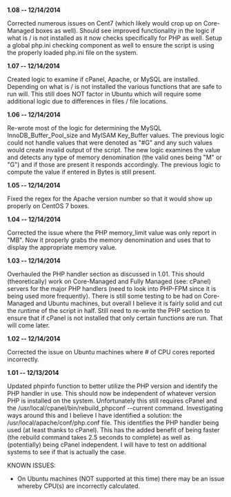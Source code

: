 **1.08 -- 12/14/2014**

Corrected numerous issues on Cent7 (which likely would crop up on Core-Managed boxes as well).
Should see improved functionality in the logic if what is / is not installed as it now checks
specifically for PHP as well. Setup a global php.ini checking component as well to ensure the
script is using the properly loaded php.ini file on the system.

**1.07 -- 12/14/2014**

Created logic to examine if cPanel, Apache, or MySQL are installed. Depending on what is / is not
installed the various functions that are safe to run will. This still does NOT factor in Ubuntu
which will require some additional logic due to differences in files / file locations.

**1.06 -- 12/14/2014**

Re-wrote most of the logic for determining the MySQL InnoDB_Buffer_Pool_size and MyISAM Key_Buffer
values. The previous logic could not handle values that were denoted as "#G" and any such values
would create invalid output of the script. The new logic examines the value and detects any type
of memory denomination (the valid ones being "M" or "G") and if those are present it responds 
accordingly. The previous logic to compute the value if entered in Bytes is still present.

**1.05 -- 12/14/2014**

Fixed the regex for the Apache version number so that it would show up properly on CentOS 7 boxes.

**1.04 -- 12/14/2014**

Corrected the issue where the PHP memory_limit value was only report in "MB". Now it properly grabs the 
memory denomination and uses that to display the appropriate memory value.

**1.03 -- 12/14/2014**

Overhauled the PHP handler section as discussed in 1.01. This should (theoretically) work on Core-Managed and
Fully Managed (see: cPanel) servers for the major PHP handlers (need to look into PHP-FPM since it is being
used more frequently). There is still some testing to be had on Core-Managed and Ubuntu machines, but overall
I believe it is fairly solid and cut the runtime of the script in half. Still need to re-write the PHP section 
to ensure that if cPanel is not installed that only certain functions are run. That will come later.

**1.02 -- 12/14/2014**

Corrected the issue on Ubuntu machines where # of CPU cores reported incorrectly.

**1.01 -- 12/13/2014**

Updated phpinfo function to better utilize the PHP version and identify the PHP handler in use. This should now
be independent of whatever version PHP is installed on the system. Unfortunately this still requires cPanel and
the /usr/local/cpanel/bin/rebuild_phpconf --current command. Investigating ways around this and I believe I 
have identified a solution: the /usr/local/apache/conf/php.conf file. This identifies the PHP handler being 
used (at least thanks to cPanel). This has the added benefit of being faster (the rebuild command takes 2.5
seconds to complete) as well as (potentially) being cPanel independent. I will have to test on additional 
systems to see if that is actually the case.

KNOWN ISSUES:

- On Ubuntu machines (NOT supported at this time) there may be an issue whereby CPU(s) are incorrectly calculated.
